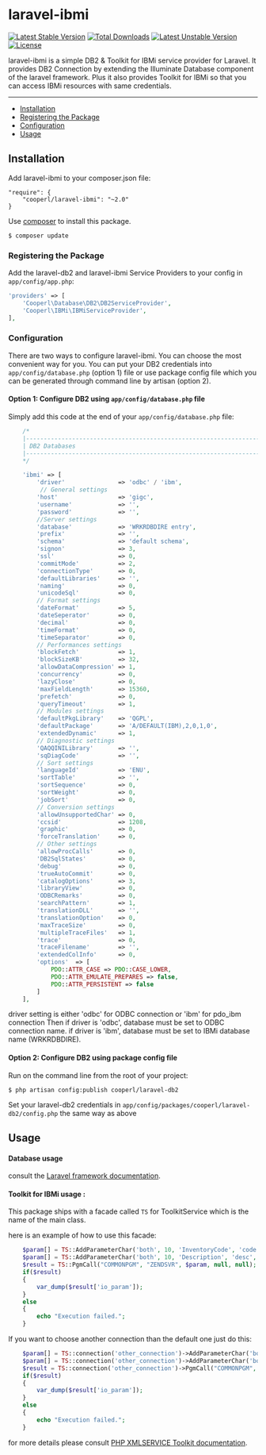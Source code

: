 # laravel-ibmi

[![Latest Stable Version](https://poser.pugx.org/cooperl/laravel-ibmi/v/stable)](https://packagist.org/packages/cooperl/laravel-ibmi)
[![Total Downloads](https://poser.pugx.org/cooperl/laravel-ibmi/downloads)](https://packagist.org/packages/cooperl/laravel-ibmi)
[![Latest Unstable Version](https://poser.pugx.org/cooperl/laravel-ibmi/v/unstable)](https://packagist.org/packages/cooperl/laravel-ibmi)
[![License](https://poser.pugx.org/cooperl/laravel-ibmi/license)](https://packagist.org/packages/cooperl/laravel-ibmi)

laravel-ibmi is a simple DB2 & Toolkit for IBMi service provider for Laravel.
It provides DB2 Connection by extending the Illuminate Database component of the laravel framework.
Plus it also provides Toolkit for IBMi so that you can access IBMi resources with same credentials.

---

- [Installation](#installation)
- [Registering the Package](#registering-the-package)
- [Configuration](#configuration)
- [Usage](#usage)

## Installation

Add laravel-ibmi to your composer.json file:

```
"require": {
    "cooperl/laravel-ibmi": "~2.0"
}
```

Use [composer](http://getcomposer.org) to install this package.

```
$ composer update
```

### Registering the Package

Add the laravel-db2 and laravel-ibmi Service Providers to your config in ``app/config/app.php``:

```php
'providers' => [
    'Cooperl\Database\DB2\DB2ServiceProvider',
    'Cooperl\IBMi\IBMiServiceProvider',
],
```

### Configuration

There are two ways to configure laravel-ibmi. You can choose the most convenient way for you. You can put your DB2 credentials into ``app/config/database.php`` (option 1) file or use package config file which you can be generated through command line by artisan (option 2).

#### Option 1: Configure DB2 using ``app/config/database.php`` file 

Simply add this code at the end of your ``app/config/database.php`` file:

```php
    /*
    |--------------------------------------------------------------------------
    | DB2 Databases
    |--------------------------------------------------------------------------
    */

    'ibmi' => [
        'driver'               => 'odbc' / 'ibm',
         // General settings
        'host'                 => 'gigc',
        'username'             => '',
        'password'             => '',
        //Server settings
        'database'             => 'WRKRDBDIRE entry',
        'prefix'               => '',
        'schema'               => 'default schema',
        'signon'               => 3,
        'ssl'                  => 0,
        'commitMode'           => 2,
        'connectionType'       => 0,
        'defaultLibraries'     => '',
        'naming'               => 0,
        'unicodeSql'           => 0,
        // Format settings
        'dateFormat'           => 5,
        'dateSeperator'        => 0,
        'decimal'              => 0,
        'timeFormat'           => 0,
        'timeSeparator'        => 0,
        // Performances settings
        'blockFetch'           => 1,
        'blockSizeKB'          => 32,
        'allowDataCompression' => 1,
        'concurrency'          => 0,
        'lazyClose'            => 0,
        'maxFieldLength'       => 15360,
        'prefetch'             => 0,
        'queryTimeout'         => 1,
        // Modules settings
        'defaultPkgLibrary'    => 'QGPL',
        'defaultPackage'       => 'A/DEFAULT(IBM),2,0,1,0',
        'extendedDynamic'      => 1,
        // Diagnostic settings
        'QAQQINILibrary'       => '',
        'sqDiagCode'           => '',
        // Sort settings
        'languageId'           => 'ENU',
        'sortTable'            => '',
        'sortSequence'         => 0,
        'sortWeight'           => 0,
        'jobSort'              => 0,
        // Conversion settings
        'allowUnsupportedChar' => 0,
        'ccsid'                => 1208,
        'graphic'              => 0,
        'forceTranslation'     => 0,
        // Other settings
        'allowProcCalls'       => 0,
        'DB2SqlStates'         => 0,
        'debug'                => 0,
        'trueAutoCommit'       => 0,
        'catalogOptions'       => 3,
        'libraryView'          => 0,
        'ODBCRemarks'          => 0,
        'searchPattern'        => 1,
        'translationDLL'       => '',
        'translationOption'    => 0,
        'maxTraceSize'         => 0,
        'multipleTraceFiles'   => 1,
        'trace'                => 0,
        'traceFilename'        => '',
        'extendedColInfo'      => 0,
        'options'  => [
            PDO::ATTR_CASE => PDO::CASE_LOWER,
            PDO::ATTR_EMULATE_PREPARES => false,
            PDO::ATTR_PERSISTENT => false
        ]
    ],

```
driver setting is either 'odbc' for ODBC connection or 'ibm' for pdo_ibm connection
Then if driver is 'odbc', database must be set to ODBC connection name.
if driver is 'ibm', database must be set to IBMi database name (WRKRDBDIRE).

#### Option 2: Configure DB2 using package config file

Run on the command line from the root of your project:

```
$ php artisan config:publish cooperl/laravel-db2
```

Set your laravel-db2 credentials in ``app/config/packages/cooperl/laravel-db2/config.php``
the same way as above


## Usage

#### Database usage

consult the [Laravel framework documentation](http://laravel.com/docs).

#### Toolkit for IBMi usage :

This package ships with a facade called ``TS`` for ToolkitService which is the name of the main class.

here is an example of how to use this facade:

```php
    $param[] = TS::AddParameterChar('both', 10, 'InventoryCode', 'code', $code); 
    $param[] = TS::AddParameterChar('both', 10, 'Description', 'desc', $desc); 
    $result = TS::PgmCall("COMMONPGM", "ZENDSVR", $param, null, null); 
    if($result)
    { 
        var_dump($result['io_param']); 
    } 
    else
    { 
        echo "Execution failed.";
    }
```

If you want to choose another connection than the default one just do this:

```php
    $param[] = TS::connection('other_connection')->AddParameterChar('both', 10, 'InventoryCode', 'code', $code); 
    $param[] = TS::connection('other_connection')->AddParameterChar('both', 10, 'Description', 'desc', $desc); 
    $result = TS::connection('other_connection')->PgmCall("COMMONPGM", "ZENDSVR", $param, null, null); 
    if($result)
    { 
        var_dump($result['io_param']); 
    } 
    else
    { 
        echo "Execution failed.";
    }
```

for more details please consult [PHP XMLSERVICE Toolkit documentation](http://files.zend.com/help/Zend-Server-IBMi/zend-server.htm#php_toolkit_xml_service_functions.htm).

